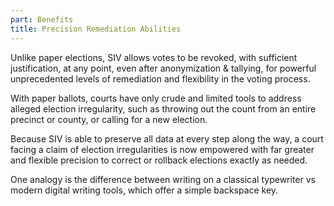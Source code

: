 ```yaml
---
part: Benefits
title: Precision Remediation Abilities
---
```


Unlike paper elections, SIV allows votes to be revoked, with sufficient justification, at any point, even after anonymization & tallying, for powerful unprecedented levels of remediation and flexibility in the voting process.

With paper ballots, courts have only crude and limited tools to address alleged election irregularity, such as throwing out the count from an entire precinct or county, or calling for a new election.

Because SIV is able to preserve all data at every step along the way, a court facing a claim of election irregularities is now empowered with far greater and flexible precision to correct or rollback elections exactly as needed.

One analogy is the difference between writing on a classical typewriter vs modern digital writing tools, which offer a simple backspace key.
